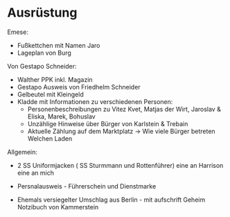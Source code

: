 # Ausrüstung 

Emese: 
- Fußkettchen mit Namen Jaro
- Lageplan von Burg

Von Gestapo Schneider:
- Walther PPK inkl. Magazin
- Gestapo Ausweis von Friedhelm Schneider
- Gelbeutel mit Kleingeld
- Kladde mit Informationen zu verschiedenen Personen:
    - Personenbeschreibungen zu Vitez Kvet, Matjas der Wirt, Jaroslav & Eliska, Marek, Bohuslav
    - Unzählige Hinweise über Bürger von Karlstein & Trebain
    - Aktuelle Zählung auf dem Marktplatz -> Wie viele Bürger betreten Welchen Laden

Allgemein:
- 2 SS Uniformjacken ( SS Sturmmann und Rottenführer) eine an Harrison eine an mich
- Persnalausweis - Führerschein und Dienstmarke

- Ehemals versiegelter Umschlag aus Berlin - mit aufschrift Geheim
Notzibuch von Kammerstein